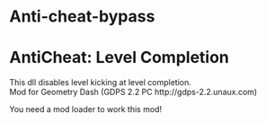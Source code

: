 # Anti-cheat-bypass
<h1>AntiCheat: Level Completion</h1>
This dll disables level kicking at level completion.<br>
Mod for Geometry Dash (GDPS 2.2 PC http://gdps-2.2.unaux.com)<br>

You need a mod loader to work this mod!

